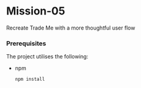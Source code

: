 # Mission-05
Recreate Trade Me with a more thoughtful user flow

### Prerequisites
The project utilises the following: 

* npm
  ```sh
  npm install
  ```
